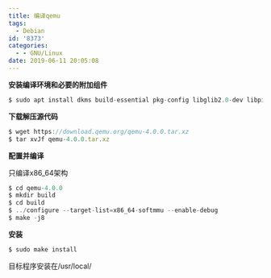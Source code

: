 ```yaml
---
title: 编译qemu
tags:
  - Debian
id: '8373'
categories:
  - - GNU/Linux
date: 2019-06-11 20:05:08
---
```



<!-- more -->
**安装编译环境和必要的附加组件**

```js
$ sudo apt install dkms build-essential pkg-config libglib2.0-dev libpixman-1-dev libusb-dev libusbredirparser-dev libfdt-dev libbz2-dev flex bison
```

**下载解压源代码**

```js
$ wget https://download.qemu.org/qemu-4.0.0.tar.xz
$ tar xvJf qemu-4.0.0.tar.xz
```

**配置并编译**

只编译x86_64架构

```js
$ cd qemu-4.0.0
$ mkdir build
$ cd build
$ ../configure --target-list=x86_64-softmmu --enable-debug
$ make -j8
```

**安装**

```js
$ sudo make install
```

目标程序安装在/usr/local/